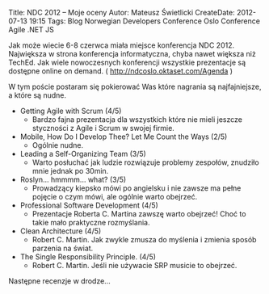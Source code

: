 Title: NDC 2012 – Moje oceny
Autor: Mateusz Świetlicki
CreateDate: 2012-07-13 19:15
Tags:	Blog
		Norwegian Developers Conference
		Oslo
		Conference
		Agile
		.NET
		JS

Jak może wiecie 6-8 czerwca miała miejsce konferencja NDC 2012. Największa w strona konferencja informatyczna, chyba nawet większa niż TechEd. Jak wiele nowoczesnych konferencji wszystkie prezentacje są dostępne online on demand. ( http://ndcoslo.oktaset.com/Agenda )

W tym poście postaram się pokierować Was które nagrania są najfajniejsze, a które są nudne.

- Getting Agile with Scrum (4/5)
	- Bardzo fajna prezentacja dla wszystkich które nie mieli jeszcze styczności z Agile i Scrum w swojej firmie.
- Mobile, How Do I Develop Thee? Let Me Count the Ways (2/5)
	- Ogólnie nudne.
- Leading a Self-Organizing Team (3/5)
	- Warto posłuchać  jak ludzie rozwiązuje problemy zespołów, znudziło mnie jednak po 30min.
- Roslyn... hmmmm... what? (3/5)
	- Prowadzący kiepsko mówi po angielsku i nie zawsze ma pełne pojęcie o czym mówi, ale ogólnie warto obejrzeć.
- Professional Software Development (4/5)
	- Prezentacje Roberta C. Martina zawszę warto obejrzeć! Choć to takie mało praktyczne rozmyślania.
- Clean Architecture (4/5)
	- Robert C. Martin. Jak zwykle zmusza do myślenia i zmienia sposób parzenia na świat.
- The Single Responsibility Principle. (4/5)
	- Robert C. Martin. Jeśli nie używacie SRP musicie to obejrzeć.

Następne recenzje w drodze…